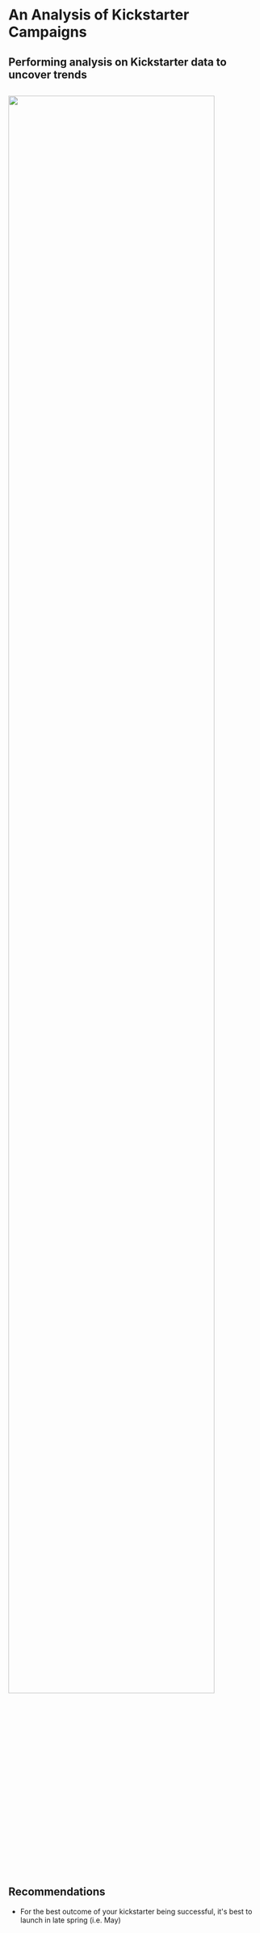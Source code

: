 # An Analysis of Kickstarter Campaigns
Performing analysis on Kickstarter data to uncover trends
---
<img src="https://user-images.githubusercontent.com/74662680/101259054-8bc81d80-36f4-11eb-8f38-74704dbec3a8.png" width="90%"></img> 
---
## Recommendations
* For the best outcome of your kickstarter being successful, it's best to launch in late spring (i.e. May)
